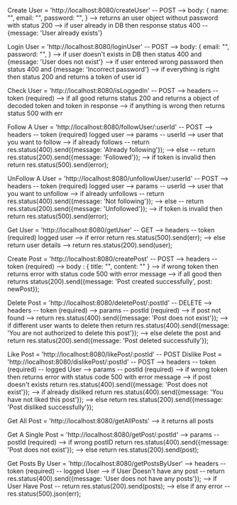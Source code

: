 Create User  = 'http://localhost:8080/createUser'     -- POST
--> body: {
    name: "",
    email: "",
    password: "",
}
--> returns an user object without password with status 200
--> if user already in DB then response status 400  -- {message: 'User already exists'}


Login User  = 'http://localhost:8080/loginUser'     -- POST
--> body: {
    email: "",
    password: "",
}
--> if user doesn't exists in DB then status 400 and {message: 'User does not exist'}
--> if user entered wrong password then status 400 and {message: 'Incorrect password'}
--> if everything is right then status 200 and returns a token of user id


Check User = 'http://localhost:8080/isLoggedIn'     -- POST
--> headers -- token  (required)
--> if all good returns status 200 and returns a object of decoded token and token in response
--> if anything is wrong then returns status 500 with err


Follow A User = 'http://localhost:8080/followUser/:userId'   -- POST
--> headers -- token (required)   logged user
--> params -- userId  --> user that you want to follow
--> if already follows -- return res.status(400).send({message: 'Already following'});
--> else  -- return res.status(200).send({message: 'Followed'});
--> if token is invalid then return res.status(500).send(error);


UnFollow A User = 'http://localhost:8080/unfollowUser/:userId'   -- POST
--> headers -- token (required)   logged user
--> params -- userId  --> user that you want to unfollow
--> if already unfollows -- return res.status(400).send({message: 'Not following'});
--> else  -- return res.status(200).send({message: 'Unfollowed'});
--> if token is invalid then return res.status(500).send(error);


Get User  = 'http://localhost:8080/getUser'   -- GET
--> headers -- token (required)   logged user
--> if error return res.status(500).send(err);
--> else return user details  --> return res.status(200).send(user);


Create Post = 'http://localhost:8080/createPost'       -- POST
--> headers -- token  (required)
--> body : {
    title: "",
    content: ""
}
--> if wrong token then returns error with status code 500 with error message
--> if all good then returns status(200).send({message: 'Post created successfully', post: newPost});

Delete Post = 'http://localhost:8080/deletePost/:postId'      -- DELETE
--> headers -- token  (required)
--> params -- postId  (required)
--> if post not found --> return res.status(400).send({message: 'Post does not exist'});
--> if different user wants to delete then return res.status(400).send({message: 'You are not authorized to delete this post'});
--> else delete the post and return res.status(200).send({message: 'Post deleted successfully'});

Like Post = 'http://localhost:8080/likePost/:postId'  -- POST
Dislike Post = 'http://localhost:8080/dislikePost/:postId'  -- POST
--> headers -- token  (required)  -- logged User
--> params -- postId  (required)
--> if wrong token then returns error with status code 500 with error message
--> if post doesn't exists return res.status(400).send({message: 'Post does not exist'});
--> if already disliked return res.status(400).send({message: 'You have not liked this post'});
--> else return res.status(200).send({message: 'Post disliked successfully'});


Get All Post = 'http://localhost:8080/getAllPosts'
--> it returns all posts

Get A Single Post = 'http://localhost:8080/getPost/:postId'
--> params -- postId  (required)
--> if wrong postID return res.status(400).send({message: 'Post does not exist'});
--> else return res.status(200).send(post);

Get Posts By User = 'http://localhost:8080/getPostsByUser'
--> headers -- token  (required)  -- logged User
--> if User Doesn't have any post -- return res.status(400).send({message: 'User does not have any posts'});
--> if User Have Post  -- return res.status(200).send(posts);
--> else if any error -- res.status(500).json(err);